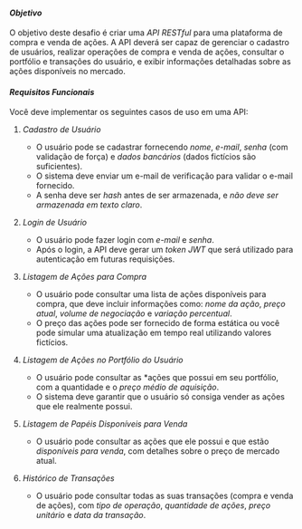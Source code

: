 #### *Objetivo*

O objetivo deste desafio é criar uma *API RESTful* para uma plataforma de compra e venda de ações. A API deverá ser capaz de gerenciar o cadastro de usuários, realizar operações de compra e venda de ações, consultar o portfólio e transações do usuário, e exibir informações detalhadas sobre as ações disponíveis no mercado.

#### *Requisitos Funcionais*

Você deve implementar os seguintes casos de uso em uma API:

1. *Cadastro de Usuário*
    
    - O usuário pode se cadastrar fornecendo *nome*, *e-mail*, *senha* (com validação de força) e *dados bancários* (dados fictícios são suficientes).
    - O sistema deve enviar um e-mail de verificação para validar o e-mail fornecido.
    - A senha deve ser *hash* antes de ser armazenada, e *não deve ser armazenada em texto claro*.
2. *Login de Usuário*
    
    - O usuário pode fazer login com *e-mail* e *senha*.
    - Após o login, a API deve gerar um *token JWT* que será utilizado para autenticação em futuras requisições.
3. *Listagem de Ações para Compra*
    
    - O usuário pode consultar uma lista de ações disponíveis para compra, que deve incluir informações como: *nome da ação*, *preço atual*, *volume de negociação* e *variação percentual*.
    - O preço das ações pode ser fornecido de forma estática ou você pode simular uma atualização em tempo real utilizando valores fictícios.
4. *Listagem de Ações no Portfólio do Usuário*
    
    - O usuário pode consultar as *ações que possui em seu portfólio, com a quantidade e o *preço médio de aquisição*.
    - O sistema deve garantir que o usuário só consiga vender as ações que ele realmente possui.
5. *Listagem de Papéis Disponíveis para Venda*
    
    - O usuário pode consultar as ações que ele possui e que estão *disponíveis para venda*, com detalhes sobre o preço de mercado atual.
6. *Histórico de Transações*
    
    - O usuário pode consultar todas as suas transações (compra e venda de ações), com *tipo de operação*, *quantidade de ações*, *preço unitário* e *data da transação*.
